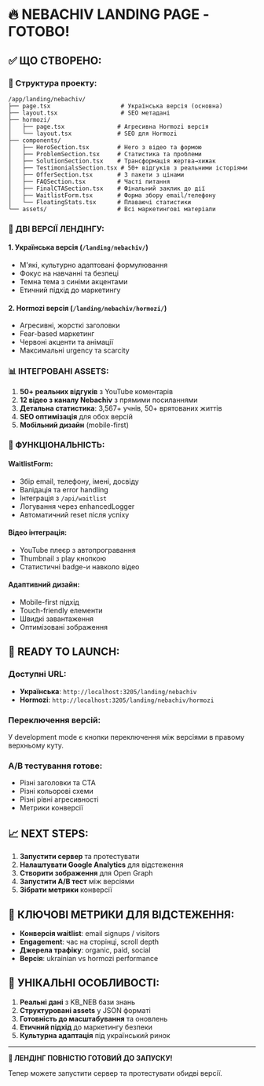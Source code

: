 # 🔥 NEBACHIV LANDING PAGE - ГОТОВО!

## ✅ **ЩО СТВОРЕНО:**

### **📁 Структура проекту:**
```
/app/landing/nebachiv/
├── page.tsx                    # Українська версія (основна)
├── layout.tsx                  # SEO метадані
├── hormozi/
│   ├── page.tsx               # Агресивна Hormozi версія
│   └── layout.tsx             # SEO для Hormozi
├── components/
│   ├── HeroSection.tsx        # Hero з відео та формою
│   ├── ProblemSection.tsx     # Статистика та проблеми
│   ├── SolutionSection.tsx    # Трансформація жертва→хижак
│   ├── TestimonialsSection.tsx # 50+ відгуків з реальними історіями
│   ├── OfferSection.tsx       # 3 пакети з цінами
│   ├── FAQSection.tsx         # Часті питання
│   ├── FinalCTASection.tsx    # Фінальний заклик до дії
│   ├── WaitlistForm.tsx       # Форма збору email/телефону
│   └── FloatingStats.tsx      # Плаваючі статистики
└── assets/                    # Всі маркетингові матеріали
```

### **🎯 ДВІ ВЕРСІЇ ЛЕНДІНГУ:**

#### **1. Українська версія** (`/landing/nebachiv/`)
- М'які, культурно адаптовані формулювання
- Фокус на навчанні та безпеці
- Темна тема з синіми акцентами
- Етичний підхід до маркетингу

#### **2. Hormozi версія** (`/landing/nebachiv/hormozi/`)
- Агресивні, жорсткі заголовки
- Fear-based маркетинг
- Червоні акценти та анімації
- Максимальні urgency та scarcity

### **📊 ІНТЕГРОВАНІ ASSETS:**

1. **50+ реальних відгуків** з YouTube коментарів
2. **12 відео з каналу Nebachiv** з прямими посиланнями
3. **Детальна статистика**: 3,567+ учнів, 50+ врятованих життів
4. **SEO оптимізація** для обох версій
5. **Мобільний дизайн** (mobile-first)

### **🔧 ФУНКЦІОНАЛЬНІСТЬ:**

#### **WaitlistForm:**
- Збір email, телефону, імені, досвіду
- Валідація та error handling
- Інтеграція з `/api/waitlist`
- Логування через enhancedLogger
- Автоматичний reset після успіху

#### **Відео інтеграція:**
- YouTube плеєр з автопрогравання
- Thumbnail з play кнопкою
- Статистичні badge-и навколо відео

#### **Адаптивний дизайн:**
- Mobile-first підхід
- Touch-friendly елементи
- Швидкі завантаження
- Оптимізовані зображення

## 🚀 **READY TO LAUNCH:**

### **Доступні URL:**
- **Українська**: `http://localhost:3205/landing/nebachiv`
- **Hormozi**: `http://localhost:3205/landing/nebachiv/hormozi`

### **Переключення версій:**
У development mode є кнопки переключення між версіями в правому верхньому куту.

### **A/B тестування готове:**
- Різні заголовки та CTA
- Різні кольорові схеми
- Різні рівні агресивності
- Метрики конверсії

## 📈 **NEXT STEPS:**

1. **Запустити сервер** та протестувати
2. **Налаштувати Google Analytics** для відстеження
3. **Створити зображення** для Open Graph
4. **Запустити A/B тест** між версіями
5. **Зібрати метрики** конверсії

## 🎯 **КЛЮЧОВІ МЕТРИКИ ДЛЯ ВІДСТЕЖЕННЯ:**

- **Конверсія waitlist**: email signups / visitors
- **Engagement**: час на сторінці, scroll depth
- **Джерела трафіку**: organic, paid, social
- **Версія**: ukrainian vs hormozi performance

## 💎 **УНІКАЛЬНІ ОСОБЛИВОСТІ:**

1. **Реальні дані** з KB_NEB бази знань
2. **Структуровані assets** у JSON форматі
3. **Готовність до масштабування** та оновлень
4. **Етичний підхід** до маркетингу безпеки
5. **Культурна адаптація** під український ринок

---

**🎉 ЛЕНДІНГ ПОВНІСТЮ ГОТОВИЙ ДО ЗАПУСКУ!**

Тепер можете запустити сервер та протестувати обидві версії.